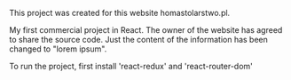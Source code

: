 This project was created for this website homastolarstwo.pl.

My first commercial project in React.
The owner of the website has agreed to share the source code. Just the content of the information has been changed to "lorem ipsum".

To run the project, first install 'react-redux' and 'react-router-dom'